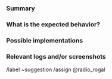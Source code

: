 <!---
Please read this!

Before opening a new issue, make sure to search for keywords in the issues
filtered by the "enhancement" and "suggestion" labels:

- https://gitlab.com/bot-by/count-the-days/-/issues/?label_name%5B%5D=enhancement
- https://gitlab.com/bot-by/count-the-days/-/issues/?label_name%5B%5D=suggestion

and verify the issue you're about to submit isn't a duplicate.
--->

### Summary

<!-- A clear and concise description of what the feature is. -->

### What is the expected behavior?

<!-- Describe what you should see. -->

### Possible implementations

<!-- If you can, link to the line of code that might be responsible for the feature. -->

### Relevant logs and/or screenshots

<!-- Paste any relevant logs - please use code blocks (```) to format console output, logs, and code
 as it's tough to read otherwise. -->

/label ~suggestion
/assign @radio_rogal
